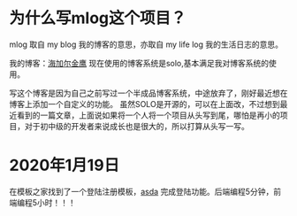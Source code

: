# 为什么写mlog这个项目？
   mlog 取自 my blog 我的博客的意思，亦取自 my life log 我的生活日志的意思。
   
   我的博客：[海加尔金鹰](https://www.hjljy.cn) 现在使用的博客系统是solo,基本满足我对博客系统的使用。
   
   写这个博客是因为自己之前写过一个半成品博客系统，中途放弃了，刚好最近想在博客上添加一个自定义的功能。
   虽然SOLO是开源的，可以在上面改，不过想到最近看到的一篇文章，上面说如果将一个人将一个项目从头写到尾，哪怕是再小的项目，对于初中级的开发者来说成长也是很大的，所以打算从头写一写。
   
# 2020年1月19日

   在模板之家找到了一个登陆注册模板，[asda](https://demo.mycodes.net/zhuce/huiyuanzhucedenglu/)
   完成登陆功能。后端编程5分钟，前端编程5小时！！！ 